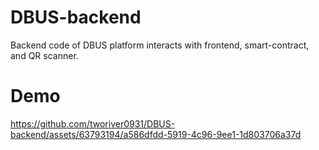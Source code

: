 # DBUS-backend
Backend code of DBUS platform interacts with frontend, smart-contract, and QR scanner.

# Demo
https://github.com/tworiver0931/DBUS-backend/assets/63793194/a586dfdd-5919-4c96-9ee1-1d803706a37d

